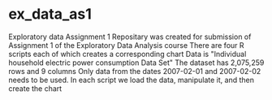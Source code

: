 # ex_data_as1
Exploratory data Assignment 1
Repositary was created for submission of Assignment 1 of the Exploratory Data Analysis course
There are four R scripts each of which creates a corresponding chart
Data is "Individual household electric power consumption Data Set"
The dataset has 2,075,259 rows and 9 columns
Only data from the dates 2007-02-01 and 2007-02-02 needs to be used.
In each script we load the data, manipulate it, and then create the chart
